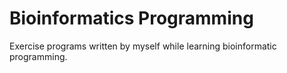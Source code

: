 # Bioinformatics Programming
 Exercise programs written by myself while learning bioinformatic programming.
